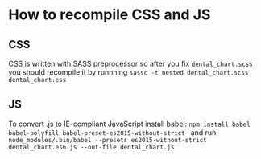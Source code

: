 # How to recompile CSS and JS

## CSS
CSS is written with SASS preprocessor so after you fix `dental_chart.scss` you should recompile it by runnning `sassc -t nested dental_chart.scss dental_chart.css`

## JS
To convert .js to IE-compliant JavaScript install babel:
```npm install babel babel-polyfill babel-preset-es2015-without-strict ```
and run:
```node_modules/.bin/babel --presets es2015-without-strict  dental_chart.es6.js --out-file dental_chart.js```
